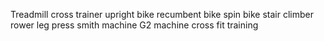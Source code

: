 Treadmill
cross trainer
upright bike
recumbent bike
spin bike
stair climber
rower
leg press
smith machine 
G2 machine
cross fit training
